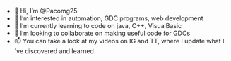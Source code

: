 - 👋 Hi, I’m @Pacomg25
- 👀 I’m interested in automation, GDC programs, web development
- 🌱 I’m currently learning to code on java, C++, VisualBasic
- 💞️ I’m looking to collaborate on making useful code for GDCs
- 📫 You can take a look at my videos on IG and TT, where I update what I´ve discovered and learned.


